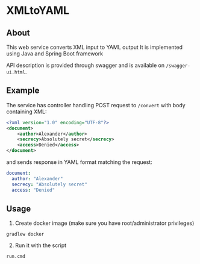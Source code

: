 # XMLtoYAML

## About
This web service converts XML input to YAML output
It is implemented using Java and Spring Boot framework

API description is provided through swagger and is available on `/swagger-ui.html`.

## Example

The service has controller handling POST request to `/convert` with body containing XML:
```xml
<?xml version="1.0" encoding="UTF-8"?>
<document>
    <author>Alexander</author>
    <secrecy>Absolutely secret</secrecy>
    <access>Denied</access>
</document>
```

and sends response in YAML format matching the request:
```yaml
document:
  author: "Alexander"
  secrecy: "Absolutely secret"
  access: "Denied"

```

## Usage 

1. Create docker image (make sure you have root/administrator privileges)

`gradlew docker`

2. Run it with the script

`run.cmd`


